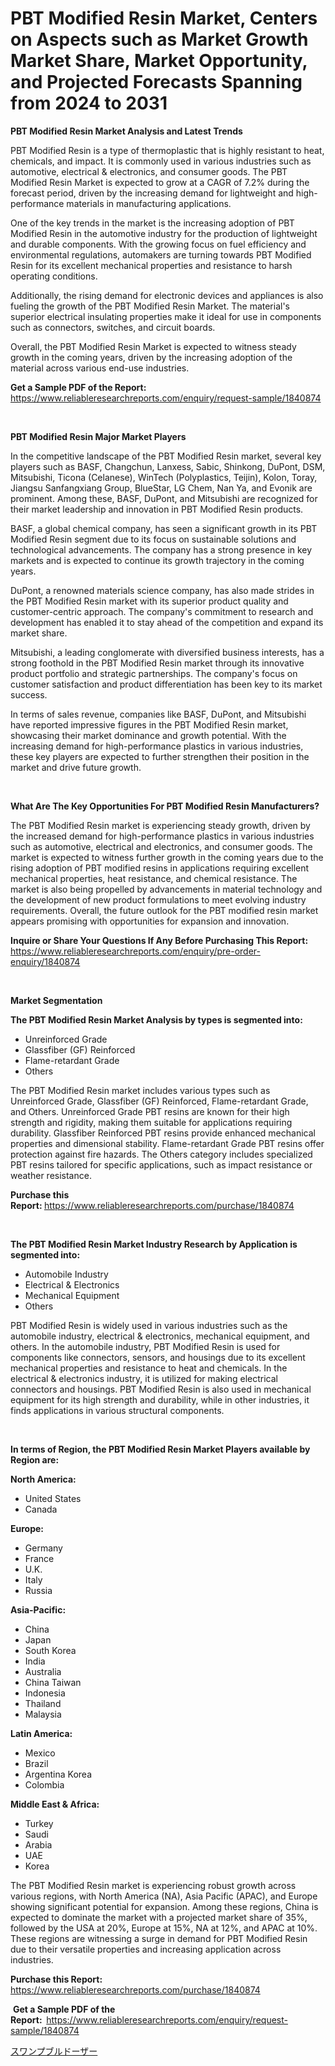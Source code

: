 <p><h1>PBT Modified Resin Market, Centers on Aspects such as Market Growth Market Share, Market Opportunity, and Projected Forecasts Spanning from 2024 to 2031</h1></p><p><strong>PBT Modified Resin Market Analysis and Latest Trends</strong></p>
<p><p>PBT Modified Resin is a type of thermoplastic that is highly resistant to heat, chemicals, and impact. It is commonly used in various industries such as automotive, electrical & electronics, and consumer goods. The PBT Modified Resin Market is expected to grow at a CAGR of 7.2% during the forecast period, driven by the increasing demand for lightweight and high-performance materials in manufacturing applications. </p><p>One of the key trends in the market is the increasing adoption of PBT Modified Resin in the automotive industry for the production of lightweight and durable components. With the growing focus on fuel efficiency and environmental regulations, automakers are turning towards PBT Modified Resin for its excellent mechanical properties and resistance to harsh operating conditions. </p><p>Additionally, the rising demand for electronic devices and appliances is also fueling the growth of the PBT Modified Resin Market. The material's superior electrical insulating properties make it ideal for use in components such as connectors, switches, and circuit boards. </p><p>Overall, the PBT Modified Resin Market is expected to witness steady growth in the coming years, driven by the increasing adoption of the material across various end-use industries.</p></p>
<p><strong>Get a Sample PDF of the Report:&nbsp;</strong> <a href="https://www.reliableresearchreports.com/enquiry/request-sample/1840874">https://www.reliableresearchreports.com/enquiry/request-sample/1840874</a></p>
<p>&nbsp;</p>
<p><strong>PBT Modified Resin Major Market Players</strong></p>
<p><p>In the competitive landscape of the PBT Modified Resin market, several key players such as BASF, Changchun, Lanxess, Sabic, Shinkong, DuPont, DSM, Mitsubishi, Ticona (Celanese), WinTech (Polyplastics, Teijin), Kolon, Toray, Jiangsu Sanfangxiang Group, BlueStar, LG Chem, Nan Ya, and Evonik are prominent. Among these, BASF, DuPont, and Mitsubishi are recognized for their market leadership and innovation in PBT Modified Resin products.</p><p>BASF, a global chemical company, has seen a significant growth in its PBT Modified Resin segment due to its focus on sustainable solutions and technological advancements. The company has a strong presence in key markets and is expected to continue its growth trajectory in the coming years.</p><p>DuPont, a renowned materials science company, has also made strides in the PBT Modified Resin market with its superior product quality and customer-centric approach. The company's commitment to research and development has enabled it to stay ahead of the competition and expand its market share.</p><p>Mitsubishi, a leading conglomerate with diversified business interests, has a strong foothold in the PBT Modified Resin market through its innovative product portfolio and strategic partnerships. The company's focus on customer satisfaction and product differentiation has been key to its market success.</p><p>In terms of sales revenue, companies like BASF, DuPont, and Mitsubishi have reported impressive figures in the PBT Modified Resin market, showcasing their market dominance and growth potential. With the increasing demand for high-performance plastics in various industries, these key players are expected to further strengthen their position in the market and drive future growth.</p></p>
<p>&nbsp;</p>
<p><strong>What Are The Key Opportunities For PBT Modified Resin Manufacturers?</strong></p>
<p><p>The PBT Modified Resin market is experiencing steady growth, driven by the increased demand for high-performance plastics in various industries such as automotive, electrical and electronics, and consumer goods. The market is expected to witness further growth in the coming years due to the rising adoption of PBT modified resins in applications requiring excellent mechanical properties, heat resistance, and chemical resistance. The market is also being propelled by advancements in material technology and the development of new product formulations to meet evolving industry requirements. Overall, the future outlook for the PBT modified resin market appears promising with opportunities for expansion and innovation.</p></p>
<p><strong>Inquire or Share Your Questions If Any Before Purchasing This Report:</strong> <a href="https://www.reliableresearchreports.com/enquiry/pre-order-enquiry/1840874">https://www.reliableresearchreports.com/enquiry/pre-order-enquiry/1840874</a></p>
<p>&nbsp;</p>
<p><strong>Market Segmentation</strong></p>
<p><strong>The PBT Modified Resin Market Analysis by types is segmented into:</strong></p>
<p><ul><li>Unreinforced Grade</li><li>Glassfiber (GF) Reinforced</li><li>Flame-retardant Grade</li><li>Others</li></ul></p>
<p><p>The PBT Modified Resin market includes various types such as Unreinforced Grade, Glassfiber (GF) Reinforced, Flame-retardant Grade, and Others. Unreinforced Grade PBT resins are known for their high strength and rigidity, making them suitable for applications requiring durability. Glassfiber Reinforced PBT resins provide enhanced mechanical properties and dimensional stability. Flame-retardant Grade PBT resins offer protection against fire hazards. The Others category includes specialized PBT resins tailored for specific applications, such as impact resistance or weather resistance.</p></p>
<p><strong>Purchase this Report:&nbsp;</strong><a href="https://www.reliableresearchreports.com/purchase/1840874">https://www.reliableresearchreports.com/purchase/1840874</a></p>
<p>&nbsp;</p>
<p><strong>The PBT Modified Resin Market Industry Research by Application is segmented into:</strong></p>
<p><ul><li>Automobile Industry</li><li>Electrical & Electronics</li><li>Mechanical Equipment</li><li>Others</li></ul></p>
<p><p>PBT Modified Resin is widely used in various industries such as the automobile industry, electrical & electronics, mechanical equipment, and others. In the automobile industry, PBT Modified Resin is used for components like connectors, sensors, and housings due to its excellent mechanical properties and resistance to heat and chemicals. In the electrical & electronics industry, it is utilized for making electrical connectors and housings. PBT Modified Resin is also used in mechanical equipment for its high strength and durability, while in other industries, it finds applications in various structural components.</p></p>
<p>&nbsp;</p>
<p><strong>In terms of Region, the PBT Modified Resin Market Players available by Region are:</strong></p>
<p>
    <p> <strong> North America: </strong>
        <ul>
            <li>United States</li>
            <li>Canada</li>
        </ul>
        </p> 
    <p> <strong> Europe: </strong>
        <ul>
            <li>Germany</li>
            <li>France</li>
            <li>U.K.</li>
            <li>Italy</li>
            <li>Russia</li>
        </ul>
        </p> 
    <p> <strong> Asia-Pacific: </strong>
        <ul>
            <li>China</li>
            <li>Japan</li>
            <li>South Korea</li>
            <li>India</li>
            <li>Australia</li>
            <li>China Taiwan</li>
            <li>Indonesia</li>
            <li>Thailand</li>
            <li>Malaysia</li>
        </ul>
        </p> 
    <p> <strong> Latin America: </strong>
        <ul>
            <li>Mexico</li>
            <li>Brazil</li>
            <li>Argentina Korea</li>
            <li>Colombia</li>
        </ul>
        </p> 
    <p> <strong> Middle East & Africa: </strong>
        <ul>
            <li>Turkey</li>
            <li>Saudi</li>
            <li>Arabia</li>
            <li>UAE</li>
            <li>Korea</li>
        </ul>
    </p>
    </p>
<p><p>The PBT Modified Resin market is experiencing robust growth across various regions, with North America (NA), Asia Pacific (APAC), and Europe showing significant potential for expansion. Among these regions, China is expected to dominate the market with a projected market share of 35%, followed by the USA at 20%, Europe at 15%, NA at 12%, and APAC at 10%. These regions are witnessing a surge in demand for PBT Modified Resin due to their versatile properties and increasing application across industries.</p></p>
<p><strong>Purchase this Report: </strong><a href="https://www.reliableresearchreports.com/purchase/1840874">https://www.reliableresearchreports.com/purchase/1840874</a></p>
<p>&nbsp;<strong>Get a Sample PDF of the Report:&nbsp;&nbsp;</strong><a href="https://www.reliableresearchreports.com/enquiry/request-sample/1840874">https://www.reliableresearchreports.com/enquiry/request-sample/1840874</a></p>
<p><strong></strong></p>
<p><p><a href="https://medium.com/@eduardoramez/%E3%82%B9%E3%83%AF%E3%83%B3%E3%83%97%E3%83%96%E3%83%AB%E3%83%89%E3%83%BC%E3%82%B6%E3%83%BC%E3%83%9E%E3%83%BC%E3%82%B1%E3%83%83%E3%83%88-%E5%B8%82%E5%A0%B4%E3%81%AEcagr-%E5%B8%82%E5%A0%B4%E3%83%88%E3%83%AC%E3%83%B3%E3%83%89-%E3%81%8A%E3%82%88%E3%81%B3%E6%88%90%E9%95%B7%E6%88%A6%E7%95%A5%E3%81%AB%E9%96%A2%E3%81%99%E3%82%8B%E6%B4%9E%E5%AF%9F-fa5848fd995f">スワンプブルドーザー</a></p></p>